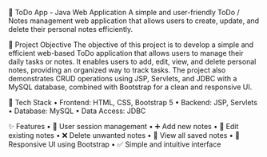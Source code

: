 📌 ToDo App - Java Web Application
A simple and user-friendly ToDo / Notes management web application that allows users to create, update, and delete their personal notes efficiently.

🎯 Project Objective
The objective of this project is to develop a simple and efficient web-based ToDo application that allows users to manage their daily tasks or notes. It enables users to add, edit, view, and delete personal notes, providing an organized way to track tasks. The project also demonstrates CRUD operations using JSP, Servlets, and JDBC with a MySQL database, combined with Bootstrap for a clean and responsive UI.

🔧 Tech Stack
•	Frontend: HTML, CSS, Bootstrap 5
•	Backend: JSP, Servlets
•	Database: MySQL
•	Data Access: JDBC

✨ Features
•	🔐 User session management
•	➕ Add new notes
•	📝 Edit existing notes
•	❌ Delete unwanted notes
•	📃 View all saved notes
•	📱 Responsive UI using Bootstrap
•	✅ Simple and intuitive interface
